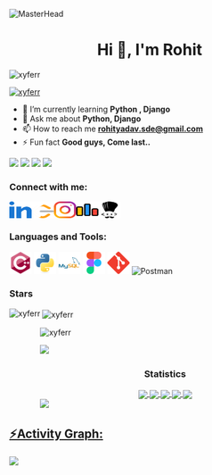 
![MasterHead](https://user-images.githubusercontent.com/10498744/210012254-234538ff-d198-48aa-8964-37e6fd45d227.gif)
<h1 align="center">Hi 👋, I'm Rohit </h1>
<p align="left"> <img src="https://komarev.com/ghpvc/?username=xyferr&label=Profile%20views&color=0e75b6&style=flat" alt="xyferr" /> </p>

<p align="left"> <a href="https://github.com/ryo-ma/github-profile-trophy"><img src="https://github-profile-trophy.vercel.app/?username=xyferr&theme=discord" alt="xyferr" /></a> </p>

- 🌱 I’m currently learning **Python , Django**
- 💬 Ask me about **Python, Django**
- 📫 How to reach me **rohityadav.sde@gmail.com**
- ⚡ Fun fact **Good guys, Come last..**

<div> <a href="https://www.linkedin.com/in/xyfer" target="_blank"><img src="https://img.shields.io/badge/LinkedIn-0077B5?style=for-the-badge&logo=linkedin&logoColor=white" target="_blank"></a>
<a href="https://github.com/xyferr" target="_blank"><img src="https://img.shields.io/badge/GitHub-100000?style=for-the-badge&logo=github&logoColor=white" target="_blank"></a>
<a href="https://instagram.com/xyfer___" target="_blank"><img src="https://img.shields.io/badge/Instagram-E4405F?style=for-the-badge&logo=instagram&logoColor=white" target="_blank"></a>
<a href = "mailto:rohityadav.sde@gmail.com"><img src="https://img.shields.io/badge/-Gmail-%23333?style=for-the-badge&logo=gmail&logoColor=white" target="_blank"></a>
</div><h3 align="left">Connect with me:</h3>
<p align="left">
<a href="https://linkedin.com/in/xyfer" target="blank"><img align="center" src="https://raw.githubusercontent.com/teamedwardforever/Readme-Generator/71f25dd8b98329b168142a6b782a107b75eab178/svg/Social/linked-in-alt.svg" alt="xyfer" height="30" width="40" /></a><a href="https://www.leetcode.com/xyfer_" target="blank"><img align="center" src="https://raw.githubusercontent.com/teamedwardforever/Readme-Generator/71f25dd8b98329b168142a6b782a107b75eab178/svg/Social/leet-code.svg" alt="xyfer_" height="30" width="40" /></a><a href="https://instagram.com/_apurva__04" target="blank"><img align="center" src="https://raw.githubusercontent.com/teamedwardforever/Readme-Generator/71f25dd8b98329b168142a6b782a107b75eab178/svg/Social/instagram.svg" alt="_apurva__04" height="30" width="40" /></a><a href="https://codeforces.com/profile/xyfer" target="blank"><img align="center" src="https://raw.githubusercontent.com/teamedwardforever/Readme-Generator/71f25dd8b98329b168142a6b782a107b75eab178/svg/Social/codeforces.svg" alt="3C3_ap00rv" height="30" width="40" /></a><a href="https://www.codechef.com/users/xyfer7" target="blank"><img align="center" src="https://raw.githubusercontent.com/teamedwardforever/Readme-Generator/71f25dd8b98329b168142a6b782a107b75eab178/svg/Social/codechef.svg" alt="apoorvbraj" height="30" width="40" /></a></p>

<h3 align="left">Languages and Tools:</h3>
<p align="left">
<img src="https://raw.githubusercontent.com/teamedwardforever/Readme-Generator/71f25dd8b98329b168142a6b782a107b75eab178/svg/Skills/Languages/cplusplus-original.svg" alt="CPP" width="40" height="40"/>
<img src="https://raw.githubusercontent.com/teamedwardforever/Readme-Generator/71f25dd8b98329b168142a6b782a107b75eab178/svg/Skills/Languages/python-original.svg" alt="Python" width="40" height="40"/>
<img src="https://raw.githubusercontent.com/teamedwardforever/Readme-Generator/71f25dd8b98329b168142a6b782a107b75eab178/svg/Skills/Database/mysql-original-wordmark.svg" alt="Mysql" width="40" height="40"/>
<img src="https://raw.githubusercontent.com/teamedwardforever/Readme-Generator/71f25dd8b98329b168142a6b782a107b75eab178/svg/Skills/Software/figma-icon.svg" alt="Figma" width="40" height="40"/>
<img src="https://raw.githubusercontent.com/teamedwardforever/Readme-Generator/71f25dd8b98329b168142a6b782a107b75eab178/svg/Skills/Other/git-scm-icon.svg" alt="Git" width="40" height="40"/>
<img src="https://genesis-z.github.io/assets/images/postman4.png" alt="Postman" width="100" height="40"/>


</p>

<h3 align="left">Stars</h3>
<img align="left" height="180em" src="https://github-readme-stats.vercel.app/api/top-langs/?username=xyferr&langs_count=8&theme=highcontrast" alt=xyferr />

<p>&nbsp;<img align="center" height="180em" src="https://github-readme-stats.vercel.app/api?username=xyferr&show_icons=true&locale=en&theme=highcontrast" alt="xyferr" /></p>

<p><img align="center" height="180em" src="https://github-readme-streak-stats.herokuapp.com/?user=xyferr&theme=" alt="xyferr" /></p>

<img src="https://user-images.githubusercontent.com/73097560/115834477-dbab4500-a447-11eb-908a-139a6edaec5c.gif"><h3 align="center">Statistics</h3>
<div align="center">
<a href="https://github.com/xyferr">
<img align="center" src="http://github-profile-summary-cards.vercel.app/api/cards/stats?username=xyferr&theme=2077" height="180em" />
<img align="center" src="http://github-profile-summary-cards.vercel.app/api/cards/most-commit-language?username=xyferr&theme=2077" height="180em" />
<img align="center" src="http://github-profile-summary-cards.vercel.app/api/cards/repos-per-language?username=xyferr&theme=2077" height="180em" />
<img align="center" src="http://github-profile-summary-cards.vercel.app/api/cards/productive-time?username=xyferr&theme=2077" height="180em" />
<img align="center" src="http://github-profile-summary-cards.vercel.app/api/cards/profile-details?username=xyferr&theme=2077" height="180em" />
</div>
<img src="https://user-images.githubusercontent.com/73097560/115834477-dbab4500-a447-11eb-908a-139a6edaec5c.gif"><h2 align="left">⚡Activity Graph:</h2>
<img align="center" src="https://github-readme-activity-graph.vercel.app/graph?username=xyferr&theme=default"/>
